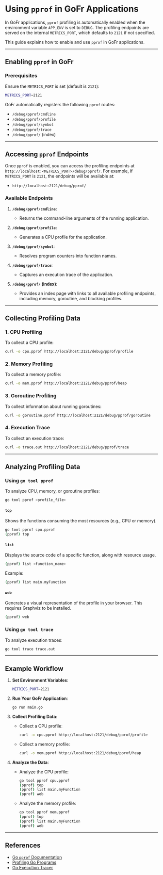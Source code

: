 # Using `pprof` in GoFr Applications

In GoFr applications, `pprof` profiling is automatically enabled when the environment variable `APP_ENV` is set to `DEBUG`. The profiling endpoints are served on the internal `METRICS_PORT`, which defaults to `2121` if not specified.

This guide explains how to enable and use `pprof` in GoFr applications.

---

## Enabling `pprof` in GoFr

### Prerequisites
Ensure the `METRICS_PORT` is set (default is `2121`):
   ```bash
   METRICS_PORT=2121
   ```

GoFr automatically registers the following `pprof` routes:
- `/debug/pprof/cmdline`
- `/debug/pprof/profile`
- `/debug/pprof/symbol`
- `/debug/pprof/trace`
- `/debug/pprof/` (index)

---

## Accessing `pprof` Endpoints

Once `pprof` is enabled, you can access the profiling endpoints at `http://localhost:<METRICS_PORT>/debug/pprof/`. For example, if `METRICS_PORT` is `2121`, the endpoints will be available at:
- `http://localhost:2121/debug/pprof/`

### Available Endpoints
1. **`/debug/pprof/cmdline`**:
    - Returns the command-line arguments of the running application.

2. **`/debug/pprof/profile`**:
    - Generates a CPU profile for the application.

3. **`/debug/pprof/symbol`**:
    - Resolves program counters into function names.

4. **`/debug/pprof/trace`**:
    - Captures an execution trace of the application.

5. **`/debug/pprof/` (index)**:
    - Provides an index page with links to all available profiling endpoints, including memory, goroutine, and blocking profiles.

---

## Collecting Profiling Data

### 1. **CPU Profiling**
To collect a CPU profile:
```bash
curl -o cpu.pprof http://localhost:2121/debug/pprof/profile
```

### 2. **Memory Profiling**
To collect a memory profile:
```bash
curl -o mem.pprof http://localhost:2121/debug/pprof/heap
```

### 3. **Goroutine Profiling**
To collect information about running goroutines:
```bash
curl -o goroutine.pprof http://localhost:2121/debug/pprof/goroutine
```

### 4. **Execution Trace**
To collect an execution trace:
```bash
curl -o trace.out http://localhost:2121/debug/pprof/trace
```

---

## Analyzing Profiling Data

### Using `go tool pprof`
To analyze CPU, memory, or goroutine profiles:
```bash
go tool pprof <profile_file>
```

#### **`top`**
Shows the functions consuming the most resources (e.g., CPU or memory).
```bash
go tool pprof cpu.pprof
(pprof) top
```

#### **`list`**
Displays the source code of a specific function, along with resource usage.
```bash
(pprof) list <function_name>
```
Example:
```bash
(pprof) list main.myFunction
```

#### **`web`**
Generates a visual representation of the profile in your browser. This requires Graphviz to be installed.
```bash
(pprof) web
```


### Using `go tool trace`
To analyze execution traces:
```bash
go tool trace trace.out
```

---

## Example Workflow

1. **Set Environment Variables**:
   ```bash
   METRICS_PORT=2121
   ```

2. **Run Your GoFr Application**:
   ```bash
   go run main.go
   ```

3. **Collect Profiling Data**:
    - Collect a CPU profile:
      ```bash
      curl -o cpu.pprof http://localhost:2121/debug/pprof/profile
      ```
    - Collect a memory profile:
      ```bash
      curl -o mem.pprof http://localhost:2121/debug/pprof/heap
      ```


4. **Analyze the Data**:
    - Analyze the CPU profile:
      ```bash
      go tool pprof cpu.pprof
      (pprof) top
      (pprof) list main.myFunction
      (pprof) web
      ```
    - Analyze the memory profile:
      ```bash
      go tool pprof mem.pprof
      (pprof) top
      (pprof) list main.myFunction
      (pprof) web
      ```

---

## References
- [Go `pprof` Documentation](https://pkg.go.dev/net/http/pprof)
- [Profiling Go Programs](https://blog.golang.org/profiling-go-programs)
- [Go Execution Tracer](https://golang.org/doc/diagnostics.html#tracing)
```